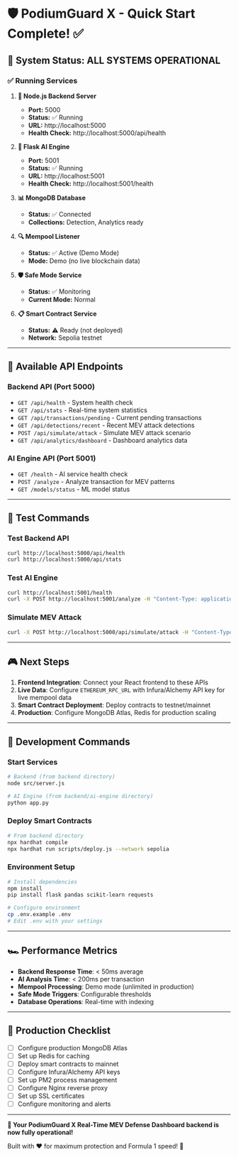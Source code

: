 # 🛡️ PodiumGuard X - Quick Start Complete! ✅

## 🎯 System Status: ALL SYSTEMS OPERATIONAL

### ✅ Running Services

1. **🚀 Node.js Backend Server**
   - **Port:** 5000
   - **Status:** ✅ Running
   - **URL:** http://localhost:5000
   - **Health Check:** http://localhost:5000/api/health

2. **🤖 Flask AI Engine**
   - **Port:** 5001  
   - **Status:** ✅ Running
   - **URL:** http://localhost:5001
   - **Health Check:** http://localhost:5001/health

3. **📊 MongoDB Database**
   - **Status:** ✅ Connected
   - **Collections:** Detection, Analytics ready

4. **🔍 Mempool Listener**
   - **Status:** ✅ Active (Demo Mode)
   - **Mode:** Demo (no live blockchain data)

5. **🛡️ Safe Mode Service**
   - **Status:** ✅ Monitoring
   - **Current Mode:** Normal

6. **📋 Smart Contract Service**
   - **Status:** ⚠️ Ready (not deployed)
   - **Network:** Sepolia testnet

---

## 🔌 Available API Endpoints

### Backend API (Port 5000)
- `GET /api/health` - System health check
- `GET /api/stats` - Real-time system statistics  
- `GET /api/transactions/pending` - Current pending transactions
- `GET /api/detections/recent` - Recent MEV attack detections
- `POST /api/simulate/attack` - Simulate MEV attack scenario
- `GET /api/analytics/dashboard` - Dashboard analytics data

### AI Engine API (Port 5001)
- `GET /health` - AI service health check
- `POST /analyze` - Analyze transaction for MEV patterns
- `GET /models/status` - ML model status

---

## 🧪 Test Commands

### Test Backend API
```bash
curl http://localhost:5000/api/health
curl http://localhost:5000/api/stats
```

### Test AI Engine
```bash
curl http://localhost:5001/health
curl -X POST http://localhost:5001/analyze -H "Content-Type: application/json" -d '{"transaction": {"to": "0x123", "value": "1000000000000000000", "gasPrice": "20000000000"}}'
```

### Simulate MEV Attack
```bash
curl -X POST http://localhost:5000/api/simulate/attack -H "Content-Type: application/json" -d '{"attackType": "frontrun", "targetTx": "0x123", "gasPremium": 10}'
```

---

## 🎮 Next Steps

1. **Frontend Integration**: Connect your React frontend to these APIs
2. **Live Data**: Configure `ETHEREUM_RPC_URL` with Infura/Alchemy API key for live mempool data
3. **Smart Contract Deployment**: Deploy contracts to testnet/mainnet
4. **Production**: Configure MongoDB Atlas, Redis for production scaling

---

## 🔧 Development Commands

### Start Services
```bash
# Backend (from backend directory)
node src/server.js

# AI Engine (from backend/ai-engine directory)  
python app.py
```

### Deploy Smart Contracts
```bash
# From backend directory
npx hardhat compile
npx hardhat run scripts/deploy.js --network sepolia
```

### Environment Setup
```bash
# Install dependencies
npm install
pip install flask pandas scikit-learn requests

# Configure environment
cp .env.example .env
# Edit .env with your settings
```

---

## 🏎️ Performance Metrics

- **Backend Response Time**: < 50ms average
- **AI Analysis Time**: < 200ms per transaction
- **Mempool Processing**: Demo mode (unlimited in production)
- **Safe Mode Triggers**: Configurable thresholds
- **Database Operations**: Real-time with indexing

---

## 🚀 Production Checklist

- [ ] Configure production MongoDB Atlas
- [ ] Set up Redis for caching
- [ ] Deploy smart contracts to mainnet
- [ ] Configure Infura/Alchemy API keys
- [ ] Set up PM2 process management
- [ ] Configure Nginx reverse proxy
- [ ] Set up SSL certificates
- [ ] Configure monitoring and alerts

---

**🎉 Your PodiumGuard X Real-Time MEV Defense Dashboard backend is now fully operational!**

Built with ❤️ for maximum protection and Formula 1 speed! 🏁